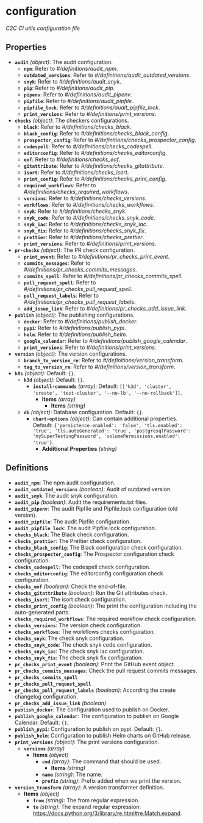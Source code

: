 # configuration

_C2C CI utils configuration file_

## Properties

- **`audit`** _(object)_: The audit configuration.
  - **`npm`**: Refer to _#/definitions/audit_npm_.
  - **`outdated_versions`**: Refer to _#/definitions/audit_outdated_versions_.
  - **`snyk`**: Refer to _#/definitions/audit_snyk_.
  - **`pip`**: Refer to _#/definitions/audit_pip_.
  - **`pipenv`**: Refer to _#/definitions/audit_pipenv_.
  - **`pipfile`**: Refer to _#/definitions/audit_pipfile_.
  - **`pipfile_lock`**: Refer to _#/definitions/audit_pipfile_lock_.
  - **`print_versions`**: Refer to _#/definitions/print_versions_.
- **`checks`** _(object)_: The checkers configurations.
  - **`black`**: Refer to _#/definitions/checks_black_.
  - **`black_config`**: Refer to _#/definitions/checks_black_config_.
  - **`prospector_config`**: Refer to _#/definitions/checks_prospector_config_.
  - **`codespell`**: Refer to _#/definitions/checks_codespell_.
  - **`editorconfig`**: Refer to _#/definitions/checks_editorconfig_.
  - **`eof`**: Refer to _#/definitions/checks_eof_.
  - **`gitattribute`**: Refer to _#/definitions/checks_gitattribute_.
  - **`isort`**: Refer to _#/definitions/checks_isort_.
  - **`print_config`**: Refer to _#/definitions/checks_print_config_.
  - **`required_workflows`**: Refer to _#/definitions/checks_required_workflows_.
  - **`versions`**: Refer to _#/definitions/checks_versions_.
  - **`workflows`**: Refer to _#/definitions/checks_workflows_.
  - **`snyk`**: Refer to _#/definitions/checks_snyk_.
  - **`snyk_code`**: Refer to _#/definitions/checks_snyk_code_.
  - **`snyk_iac`**: Refer to _#/definitions/checks_snyk_iac_.
  - **`snyk_fix`**: Refer to _#/definitions/checks_snyk_fix_.
  - **`prettier`**: Refer to _#/definitions/checks_prettier_.
  - **`print_versions`**: Refer to _#/definitions/print_versions_.
- **`pr-checks`** _(object)_: The PR check configuration.
  - **`print_event`**: Refer to _#/definitions/pr_checks_print_event_.
  - **`commits_messages`**: Refer to _#/definitions/pr_checks_commits_messages_.
  - **`commits_spell`**: Refer to _#/definitions/pr_checks_commits_spell_.
  - **`pull_request_spell`**: Refer to _#/definitions/pr_checks_pull_request_spell_.
  - **`pull_request_labels`**: Refer to _#/definitions/pr_checks_pull_request_labels_.
  - **`add_issue_link`**: Refer to _#/definitions/pr_checks_add_issue_link_.
- **`publish`** _(object)_: The publishing configurations.
  - **`docker`**: Refer to _#/definitions/publish_docker_.
  - **`pypi`**: Refer to _#/definitions/publish_pypi_.
  - **`helm`**: Refer to _#/definitions/publish_helm_.
  - **`google_calendar`**: Refer to _#/definitions/publish_google_calendar_.
  - **`print_versions`**: Refer to _#/definitions/print_versions_.
- **`version`** _(object)_: The version configurations.
  - **`branch_to_version_re`**: Refer to _#/definitions/version_transform_.
  - **`tag_to_version_re`**: Refer to _#/definitions/version_transform_.
- **`k8s`** _(object)_: Default: `{}`.
  - **`k3d`** _(object)_: Default: `{}`.
    - **`install-commands`** _(array)_: Default: `[['k3d', 'cluster', 'create', 'test-cluster', '--no-lb', '--no-rollback']]`.
      - **Items** _(array)_
        - **Items** _(string)_
  - **`db`** _(object)_: Database configuration. Default: `{}`.
    - **`chart-options`** _(object)_: Can contain additional properties. Default: `{'persistence.enabled': 'false', 'tls.enabled': 'true', 'tls.autoGenerated': 'true', 'postgresqlPassword': 'mySuperTestingPassword', 'volumePermissions.enabled': 'true'}`.
      - **Additional Properties** _(string)_

## Definitions

- **`audit_npm`**: The npm audit configuration.
- **`audit_outdated_versions`** _(boolean)_: Audit of outdated version.
- **`audit_snyk`**: The audit snyk configuration.
- **`audit_pip`** _(boolean)_: Audit the requirements.txt files.
- **`audit_pipenv`**: The audit Pipfile and Pipfile.lock configuration (old version).
- **`audit_pipfile`**: The audit Pipfile configuration.
- **`audit_pipfile_lock`**: The audit Pipfile.lock configuration.
- **`checks_black`**: The Black check configuration.
- **`checks_prettier`**: The Prettier check configuration.
- **`checks_black_config`**: The Black configuration check configuration.
- **`checks_prospector_config`**: The Prospector configuration check configuration.
- **`checks_codespell`**: The codespell check configuration.
- **`checks_editorconfig`**: The editorconfig configuration check configuration.
- **`checks_eof`** _(boolean)_: Check the end-of-file.
- **`checks_gitattribute`** _(boolean)_: Run the Git attributes check.
- **`checks_isort`**: The isort check configuration.
- **`checks_print_config`** _(boolean)_: The print the configuration including the auto-generated parts.
- **`checks_required_workflows`**: The required workflow check configuration.
- **`checks_versions`**: The version check configuration.
- **`checks_workflows`**: The workflows checks configuration.
- **`checks_snyk`**: The check snyk configuration.
- **`checks_snyk_code`**: The check snyk code configuration.
- **`checks_snyk_iac`**: The check snyk iac configuration.
- **`checks_snyk_fix`**: The check snyk fix configuration.
- **`pr_checks_print_event`** _(boolean)_: Print the GitHub event object.
- **`pr_checks_commits_messages`**: Check the pull request commits messages.
- **`pr_checks_commits_spell`**
- **`pr_checks_pull_request_spell`**
- **`pr_checks_pull_request_labels`** _(boolean)_: According the create changelog configuration.
- **`pr_checks_add_issue_link`** _(boolean)_
- **`publish_docker`**: The configuration used to publish on Docker.
- **`publish_google_calendar`**: The configuration to publish on Google Calendar. Default: `{}`.
- **`publish_pypi`**: Configuration to publish on pypi. Default: `{}`.
- **`publish_helm`**: Configuration to publish Helm charts on GitHub release.
- **`print_versions`** _(object)_: The print versions configuration.
  - **`versions`** _(array)_
    - **Items** _(object)_
      - **`cmd`** _(array)_: The command that should be used.
        - **Items** _(string)_
      - **`name`** _(string)_: The name.
      - **`prefix`** _(string)_: Prefix added when we print the version.
- **`version_transform`** _(array)_: A version transformer definition.
  - **Items** _(object)_
    - **`from`** _(string)_: The from regular expression.
    - **`to`** _(string)_: The expand regular expression: https://docs.python.org/3/library/re.html#re.Match.expand.
